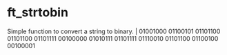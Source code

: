 # ft_strtobin
Simple function to convert a string to binary. | 
01001000 01100101 01101100 01101100 01101111 00100000 01010111 01101111 01110010 01101100 01100100 00100001
